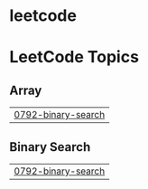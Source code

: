 # leetcode
<!---LeetCode Topics Start-->
# LeetCode Topics
## Array
|  |
| ------- |
| [0792-binary-search](https://github.com/YSShalini/leetcode/tree/master/0792-binary-search) |
## Binary Search
|  |
| ------- |
| [0792-binary-search](https://github.com/YSShalini/leetcode/tree/master/0792-binary-search) |
<!---LeetCode Topics End-->